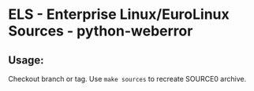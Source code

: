 # ELS - Enterprise Linux/EuroLinux Sources - python-weberror
 
## Usage:
  Checkout branch or tag. Use `make sources` to recreate  SOURCE0 archive.
